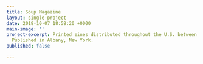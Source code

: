 ```yaml
---
title: Soup Magazine
layout: single-project
date: 2018-10-07 18:58:20 +0000
main-image: ''
project-excerpt: Printed zines distributed throughout the U.S. between 1991 and 1994.
  Published in Albany, New York.
published: false

---
```

